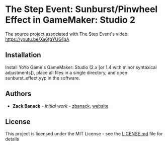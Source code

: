# The Step Event: Sunburst/Pinwheel Effect in GameMaker: Studio 2
The source project associated with The Step Event's video: https://youtu.be/Xa6fgYUG1gA

## Installation

Install YoYo Game's GameMaker: Studio (2.x [or 1.4 with minor syntaxical adjustments]), place all files in a single directory, and open sunburst_effect.yyp in the software.

## Authors

* **Zack Banack** - *Initial work* - [zbanack](https://github.com/zbanack), [website](https://zackbanack.com)

## License

This project is licensed under the MIT License - see the [LICENSE.md](LICENSE.md) file for details
